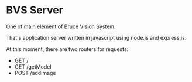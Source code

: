 # BVS Server 

One of main element of Bruce Vision System.


That's application server written in javascript using node.js and express.js.


At this moment, there are two routers for requests:
- GET   /
- GET   /getModel
- POST  /addImage

